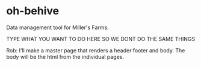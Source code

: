 # oh-behive
Data management tool for Miller's Farms.

TYPE WHAT YOU WANT TO DO HERE SO WE DONT DO THE SAME THINGS

Rob: I'll make a master page that renders a header footer and body. The body
will be the html from the individual pages.
